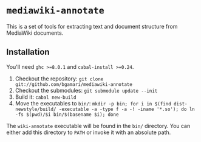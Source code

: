 # `mediawiki-annotate`

This is a set of tools for extracting text and document structure from MediaWiki
documents.

## Installation

You'll need `ghc >=8.0.1` and `cabal-install >=0.24`.

 1. Checkout the repository: `git clone git://github.com/bgamari/mediawiki-annotate`
 2. Checkout the submodules: `git submodule update --init`
 3. Build it: `cabal new-build`
 4. Move the executables to `bin/`: `mkdir -p bin; for i in $(find dist-newstyle/build/ -executable -a -type f -a -! -iname '*.so'); do ln -fs $(pwd)/$i bin/$(basename $i); done`
 
The `wiki-annotate` executable will be found in the `bin/` directory. You can
either add this directory to `PATH` or invoke it with an absolute path.
